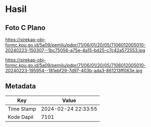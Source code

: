 # Hasil

## Foto C Plano

https://sirekap-obj-formc.kpu.go.id/5a09/pemilu/pdpr/71/06/01/20/05/7106012005010-20240223-150307--1bc75056-a75e-4a15-bd25-c7c42a572553.jpg

https://sirekap-obj-formc.kpu.go.id/5a09/pemilu/pdpr/71/06/01/20/05/7106012005010-20240223-195954--181ebf29-7d97-403b-ada3-861213ff063e.jpg


## Metadata

| Key        | Value               |
| ---------- | ------------------- |
| Time Stamp | 2024-02-24 22:33:55 |
| Kode Dapil | 7101                |



